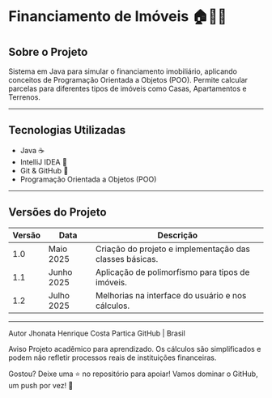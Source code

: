 # Financiamento de Imóveis 🏠🏢🌳

## Sobre o Projeto

Sistema em Java para simular o financiamento imobiliário, aplicando conceitos de Programação Orientada a Objetos (POO). Permite calcular parcelas para diferentes tipos de imóveis como Casas, Apartamentos e Terrenos.

---

## Tecnologias Utilizadas

- Java ☕  
- IntelliJ IDEA 🧠  
- Git & GitHub 🐙  
- Programação Orientada a Objetos (POO)

---

## Versões do Projeto

| Versão | Data       | Descrição                                  |
|--------|------------|--------------------------------------------|
| 1.0    | Maio 2025  | Criação do projeto e implementação das classes básicas. |
| 1.1    | Junho 2025 | Aplicação de polimorfismo para tipos de imóveis.        |
| 1.2    | Julho 2025 | Melhorias na interface do usuário e nos cálculos.       |

---

Autor
Jhonata Henrique Costa Partica
GitHub | Brasil

Aviso
Projeto acadêmico para aprendizado. Os cálculos são simplificados e podem não refletir processos reais de instituições financeiras.

Gostou?
Deixe uma ⭐ no repositório para apoiar!
Vamos dominar o GitHub, um push por vez! 🚀
